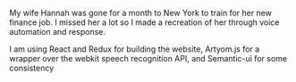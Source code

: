 My wife Hannah was gone for a month to New York to train for her new finance job. I missed her a lot so I made a recreation of her through voice automation and response.

I am using React and Redux for building the website, Artyom.js for a wrapper over the webkit speech recognition API, and Semantic-ui for some consistency